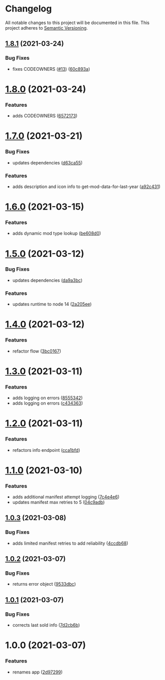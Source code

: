 # Changelog
All notable changes to this project will be documented in this file.
This project adheres to [Semantic Versioning](https://semver.org/spec/v2.0.0.html).

## [1.8.1](https://github.com/cujarrett/banshee-44-mods-backend/compare/v1.8.0...v1.8.1) (2021-03-24)


### Bug Fixes

* fixes CODEOWNERS ([#13](https://github.com/cujarrett/banshee-44-mods-backend/issues/13)) ([60c893a](https://github.com/cujarrett/banshee-44-mods-backend/commit/60c893a463cf7ddfaba94cc590ed78a4af071224))

# [1.8.0](https://github.com/cujarrett/banshee-44-mods-backend/compare/v1.7.0...v1.8.0) (2021-03-24)


### Features

* adds CODEOWNERS ([6572173](https://github.com/cujarrett/banshee-44-mods-backend/commit/657217366c4848dfd745f22cd2eb2d0b3aeaa11f))

# [1.7.0](https://github.com/cujarrett/banshee-44-mods-backend/compare/v1.6.0...v1.7.0) (2021-03-21)


### Bug Fixes

* updates dependencies ([d63ca55](https://github.com/cujarrett/banshee-44-mods-backend/commit/d63ca55f510a4cdf74b22b16b93a4b54d6e7a67e))


### Features

* adds description and icon info to get-mod-data-for-last-year ([a92c431](https://github.com/cujarrett/banshee-44-mods-backend/commit/a92c431bdadc29708e4a55f76b660ae5431e094b))

# [1.6.0](https://github.com/cujarrett/banshee-44-mods-backend/compare/v1.5.0...v1.6.0) (2021-03-15)


### Features

* adds dynamic mod type lookup ([be608d0](https://github.com/cujarrett/banshee-44-mods-backend/commit/be608d09dadfe1a7a0981b77f0adc733d1c949c3))

# [1.5.0](https://github.com/cujarrett/banshee-44-mods-backend/compare/v1.4.0...v1.5.0) (2021-03-12)


### Bug Fixes

* updates dependencies ([da9a3bc](https://github.com/cujarrett/banshee-44-mods-backend/commit/da9a3bc0cde16eb2d5329d33910d44e3606ffcc1))


### Features

* updates runtime to node 14 ([2a205ee](https://github.com/cujarrett/banshee-44-mods-backend/commit/2a205eed060ecf6c748374eaca49e52e8f45a4bb))

# [1.4.0](https://github.com/cujarrett/banshee-44-mods-backend/compare/v1.3.0...v1.4.0) (2021-03-12)


### Features

* refactor flow ([3bc0167](https://github.com/cujarrett/banshee-44-mods-backend/commit/3bc016770f6340294959c91788e724f3e718c20e))

# [1.3.0](https://github.com/cujarrett/banshee-44-mods-backend/compare/v1.2.0...v1.3.0) (2021-03-11)


### Features

* adds logging on errors ([8555342](https://github.com/cujarrett/banshee-44-mods-backend/commit/85553424cbd70bee41f972fc7a0aedee039e169d))
* adds logging on errors ([c434363](https://github.com/cujarrett/banshee-44-mods-backend/commit/c43436309a03f8d99f4127fa5c05927c69fb808f))

# [1.2.0](https://github.com/cujarrett/banshee-44-mods-backend/compare/v1.1.0...v1.2.0) (2021-03-11)


### Features

* refactors info endpoint ([cca1bfd](https://github.com/cujarrett/banshee-44-mods-backend/commit/cca1bfdc4fbbb32aa72c1ca99a878a9442be0f79))

# [1.1.0](https://github.com/cujarrett/banshee-44-mods-backend/compare/v1.0.3...v1.1.0) (2021-03-10)


### Features

* adds additional manifest attempt logging ([7c4e4e6](https://github.com/cujarrett/banshee-44-mods-backend/commit/7c4e4e614d523011394ed3b45652941deda1db71))
* updates manifest max retries to 5 ([04c9adb](https://github.com/cujarrett/banshee-44-mods-backend/commit/04c9adbdc411867d612cd8a61712adc13749b177))

## [1.0.3](https://github.com/cujarrett/banshee-44-mods-backend/compare/v1.0.2...v1.0.3) (2021-03-08)


### Bug Fixes

* adds limited manifest retries to add reliability ([4ccdb68](https://github.com/cujarrett/banshee-44-mods-backend/commit/4ccdb684721441cc1480f1b1bb98c463d95a6ac3))

## [1.0.2](https://github.com/cujarrett/banshee-44-mods-backend/compare/v1.0.1...v1.0.2) (2021-03-07)


### Bug Fixes

* returns error object ([9533dbc](https://github.com/cujarrett/banshee-44-mods-backend/commit/9533dbcb43cfde4691aaf9f85a8585be86be7d33))

## [1.0.1](https://github.com/cujarrett/banshee-44-mods-backend/compare/v1.0.0...v1.0.1) (2021-03-07)


### Bug Fixes

* corrects last sold info ([7d2cb6b](https://github.com/cujarrett/banshee-44-mods-backend/commit/7d2cb6bdd3aad2d99b1b96caa66288d462785ee2))

# 1.0.0 (2021-03-07)


### Features

* renames app ([2d97299](https://github.com/cujarrett/banshee-44-mods-backend/commit/2d972999f482ca7802828f147f4692d46d3a6cbd))
